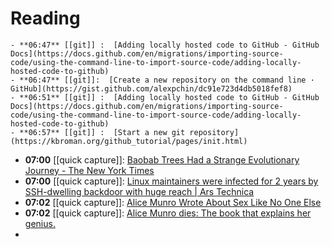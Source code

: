 # Reading
	- **06:47** [[git]] :  [Adding locally hosted code to GitHub - GitHub Docs](https://docs.github.com/en/migrations/importing-source-code/using-the-command-line-to-import-source-code/adding-locally-hosted-code-to-github)
	- **06:47** [[git]]:  [Create a new repository on the command line · GitHub](https://gist.github.com/alexpchin/dc91e723d4db5018fef8)
	- **06:51** [[git]] :  [Adding locally hosted code to GitHub - GitHub Docs](https://docs.github.com/en/migrations/importing-source-code/using-the-command-line-to-import-source-code/adding-locally-hosted-code-to-github)
	- **06:57** [[git]] :  [Start a new git repository](https://kbroman.org/github_tutorial/pages/init.html)
- **07:00** [[quick capture]]:  [Baobab Trees Had a Strange Evolutionary Journey - The New York Times](https://www.nytimes.com/2024/05/15/science/baobab-trees-evolution.html)
- **07:00** [[quick capture]]:  [Linux maintainers were infected for 2 years by SSH-dwelling backdoor with huge reach | Ars Technica](https://arstechnica.com/security/2024/05/ssh-backdoor-has-infected-400000-linux-servers-over-15-years-and-keeps-on-spreading/)
- **07:02** [[quick capture]]:  [Alice Munro Wrote About Sex Like No One Else](https://www.vulture.com/article/alice-munro-death-appraisal.html)
- **07:02** [[quick capture]]:  [Alice Munro dies: The book that explains her genius.](https://slate.com/culture/2024/05/alice-munro-dead-best-books-stories-nobel.html)
-